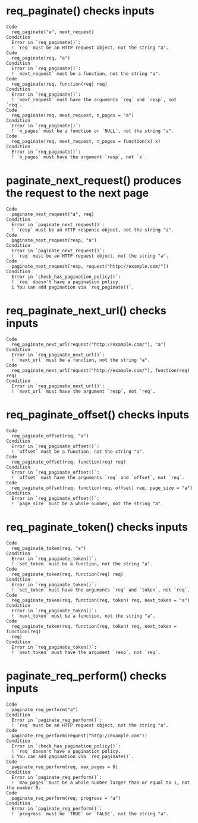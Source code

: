 # req_paginate() checks inputs

    Code
      req_paginate("a", next_request)
    Condition
      Error in `req_paginate()`:
      ! `req` must be an HTTP request object, not the string "a".
    Code
      req_paginate(req, "a")
    Condition
      Error in `req_paginate()`:
      ! `next_request` must be a function, not the string "a".
    Code
      req_paginate(req, function(req) req)
    Condition
      Error in `req_paginate()`:
      ! `next_request` must have the arguments `req` and `resp`, not `req`.
    Code
      req_paginate(req, next_request, n_pages = "a")
    Condition
      Error in `req_paginate()`:
      ! `n_pages` must be a function or `NULL`, not the string "a".
    Code
      req_paginate(req, next_request, n_pages = function(x) x)
    Condition
      Error in `req_paginate()`:
      ! `n_pages` must have the argument `resp`, not `x`.

# paginate_next_request() produces the request to the next page

    Code
      paginate_next_request("a", req)
    Condition
      Error in `paginate_next_request()`:
      ! `resp` must be an HTTP response object, not the string "a".
    Code
      paginate_next_request(resp, "a")
    Condition
      Error in `paginate_next_request()`:
      ! `req` must be an HTTP request object, not the string "a".
    Code
      paginate_next_request(resp, request("http://example.com/"))
    Condition
      Error in `check_has_pagination_policy()`:
      ! `req` doesn't have a pagination policy.
      i You can add pagination via `req_paginate()`.

# req_paginate_next_url() checks inputs

    Code
      req_paginate_next_url(request("http://example.com/"), "a")
    Condition
      Error in `req_paginate_next_url()`:
      ! `next_url` must be a function, not the string "a".
    Code
      req_paginate_next_url(request("http://example.com/"), function(req) req)
    Condition
      Error in `req_paginate_next_url()`:
      ! `next_url` must have the argument `resp`, not `req`.

# req_paginate_offset() checks inputs

    Code
      req_paginate_offset(req, "a")
    Condition
      Error in `req_paginate_offset()`:
      ! `offset` must be a function, not the string "a".
    Code
      req_paginate_offset(req, function(req) req)
    Condition
      Error in `req_paginate_offset()`:
      ! `offset` must have the arguments `req` and `offset`, not `req`.
    Code
      req_paginate_offset(req, function(req, offset) req, page_size = "a")
    Condition
      Error in `req_paginate_offset()`:
      ! `page_size` must be a whole number, not the string "a".

# req_paginate_token() checks inputs

    Code
      req_paginate_token(req, "a")
    Condition
      Error in `req_paginate_token()`:
      ! `set_token` must be a function, not the string "a".
    Code
      req_paginate_token(req, function(req) req)
    Condition
      Error in `req_paginate_token()`:
      ! `set_token` must have the arguments `req` and `token`, not `req`.
    Code
      req_paginate_token(req, function(req, token) req, next_token = "a")
    Condition
      Error in `req_paginate_token()`:
      ! `next_token` must be a function, not the string "a".
    Code
      req_paginate_token(req, function(req, token) req, next_token = function(req)
      req)
    Condition
      Error in `req_paginate_token()`:
      ! `next_token` must have the argument `resp`, not `req`.

# paginate_req_perform() checks inputs

    Code
      paginate_req_perform("a")
    Condition
      Error in `paginate_req_perform()`:
      ! `req` must be an HTTP request object, not the string "a".
    Code
      paginate_req_perform(request("http://example.com"))
    Condition
      Error in `check_has_pagination_policy()`:
      ! `req` doesn't have a pagination policy.
      i You can add pagination via `req_paginate()`.
    Code
      paginate_req_perform(req, max_pages = 0)
    Condition
      Error in `paginate_req_perform()`:
      ! `max_pages` must be a whole number larger than or equal to 1, not the number 0.
    Code
      paginate_req_perform(req, progress = "a")
    Condition
      Error in `paginate_req_perform()`:
      ! `progress` must be `TRUE` or `FALSE`, not the string "a".

